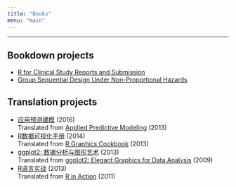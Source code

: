 ```yaml
---
title: "Books"
menu: "main"
---
```


<hr>

## Bookdown projects

- [R for Clinical Study Reports and Submission](https://r4csr.org/)
- [Group Sequential Design Under Non-Proportional Hazards](https://keaven.github.io/gsd-deming/)

## Translation projects

- [应用预测建模](https://book.douban.com/subject/26800150/) (2016)<br>
Translated from [Applied Predictive Modeling](http://appliedpredictivemodeling.com/) (2013)
- [R数据可视化手册](https://book.douban.com/subject/25873705/) (2014)<br>
Translated from [R Graphics Cookbook](https://r-graphics.org/) (2013)
- [ggplot2: 数据分析与图形艺术](https://book.douban.com/subject/24527091/) (2013)<br>
Translated from [ggplot2: Elegant Graphics for Data Analysis](https://ggplot2-book.org/) (2009)
- [R语言实战](https://book.douban.com/subject/20382244/) (2013)<br>
Translated from [R in Action](https://www.manning.com/books/r-in-action) (2011)
